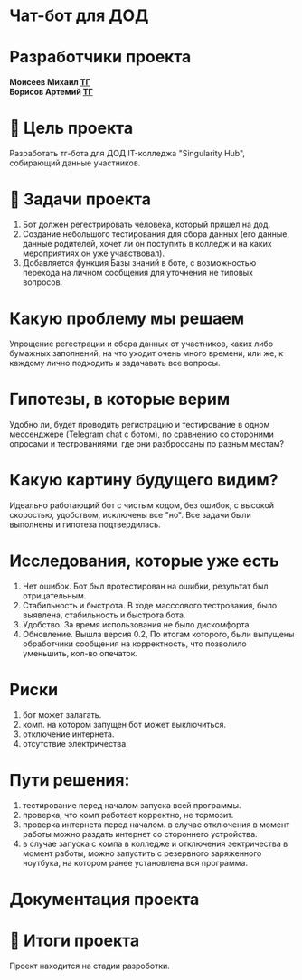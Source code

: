 # Чат-бот для ДОД

# Разработчики проекта
**Моисеев Михаил [ТГ](https://t.me/MED77_1)**  
**Борисов Артемий [ТГ](https://t.me/ttt_temaa)**  

# 🎯 Цель проекта
Разработать тг-бота для ДОД IT-колледжа "Singularity Hub", собирающий данные участников.

# 🎯 Задачи проекта
1. Бот должен регестрировать человека, который пришел на дод.
2. Создание небольшого тестирования для сбора данных (его данные, данные родителей, хочет ли он поступить в колледж и на каких мероприятиях он уже учавствовал).
3. Добавляется функция Базы знаний в боте, с возможностью перехода на личном сообщения для уточнения не типовых вопросов. 

# Какую проблему мы решаем
Упрощение регестрации и сбора данных от участников, каких либо бумажных заполнений, на что уходит очень много времени, или же, к каждому лично подходить и задачавать все вопросы.

# Гипотезы, в которые верим
Удобно ли, будет проводить регистрацию и тестирование в одном мессенджере (Telegram chat с ботом), по сравнению со стороними опросами и тестрованиями, где они разброосаны по разным местам?

# Какую картину будущего видим?
Идеально работающий бот с чистым кодом, без ошибок, с высокой скоростью, удобством, исключены все "но". Все задачи были выполнены и гипотеза подтвердилась.

# Исследования, которые уже есть
1. Нет ошибок. Бот был протестирован на ошибки, результат был отрицательным.  
2. Стабильность и быстрота. В ходе масссового тестрования, было выявлена, стабильность и быстрота бота.  
3. Удобство. За время использования не было дискомфорта.  
4. Обновление. Вышла версия 0.2, По итогам которого, были выпущены обработчики сообщения на корректность, что позволило уменьшить, кол-во опечаток.  

# Риски
1. бот может залагать. 
2. комп. на котором запущен бот может выключиться. 
3. отключение интернета. 
4. отсутствие электричества. 

# Пути решения:
1. тестирование перед началом запуска всей программы.
2. проверка, что комп работает корректно, не тормозит.
3. проверка интернета перед началом. в случае отключения в момент работы можно раздать интернет со стороннего устройства.
4. в случае запуска с компа в колледже и отключения эектричества в момент работы, можно запустить с резервного заряженного ноутбука, на котором ранее установлена вся программа.

# Документация проекта


# 🎊 Итоги проекта
Проект находится на стадии разроботки.
